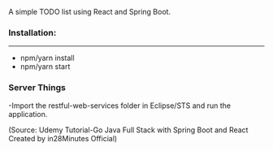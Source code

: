 ﻿A simple TODO list using React and Spring Boot.


### Installation:
___
* npm/yarn install
* npm/yarn start

### Server Things
-Import the restful-web-services folder in Eclipse/STS and run the application.

(Source: Udemy Tutorial-Go Java Full Stack with Spring Boot and React Created by in28Minutes Official)